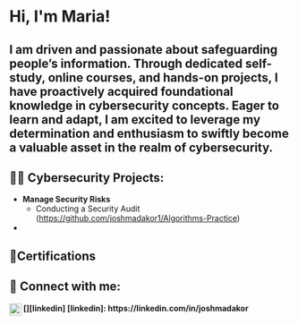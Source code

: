 <h1>Hi, I'm Maria! 
<h2>I am driven and passionate about safeguarding people’s information. Through dedicated self-study, online courses, and hands-on projects, I have proactively acquired foundational knowledge in cybersecurity concepts. Eager to learn and adapt, I am excited to leverage my determination and enthusiasm to swiftly become a valuable asset in the realm of cybersecurity.</h2>
  
<h2>👨‍💻 Cybersecurity Projects:</h2>

- <b>Manage Security Risks</b>
  - Conducting a Security Audit (https://github.com/joshmadakor1/Algorithms-Practice)
- <b> 


<h2>📄Certifications</h2>

<h2> 🤳 Connect with me:</h2>
[<img align="left" alt="JoshMadakor | LinkedIn" width="22px" src="https://cdn.jsdelivr.net/npm/simple-icons@v3/icons/linkedin.svg" />][linkedin]
[linkedin]: https://linkedin.com/in/joshmadakor

<!--
**joshmadakor1/joshmadakor1** is a ✨ _special_ ✨ repository because its `README.md` (this file) appears on your GitHub profile.

Here are some ideas to get you started:

- 🔭 I’m currently working on ...
- 🌱 I’m currently learning ...
- 👯 I’m looking to collaborate on ...
- 🤔 I’m looking for help with ...
- 💬 Ask me about ...
- 📫 How to reach me: ...
- 😄 Pronouns: ...
- ⚡ Fun fact: ...
-->

<!--
**mmedinabet/mmedinabet** is a ✨ _special_ ✨ repository because its `README.md` (this file) appears on your GitHub profile.

Here are some ideas to get you started:

- 🔭 I’m currently working on ...
- 🌱 I’m currently learning ...
- 👯 I’m looking to collaborate on ...
- 🤔 I’m looking for help with ...
- 💬 Ask me about ...
- 📫 How to reach me: ...
- 😄 Pronouns: ...
- ⚡ Fun fact: ...
-->
